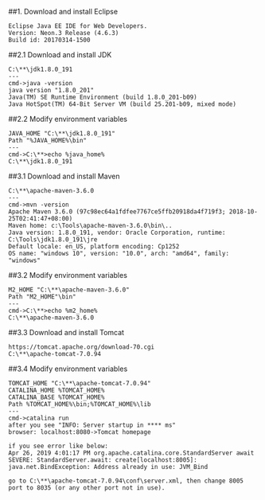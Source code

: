 ##1. Download and install Eclipse

    Eclipse Java EE IDE for Web Developers.
    Version: Neon.3 Release (4.6.3)
    Build id: 20170314-1500

##2.1 Download and install JDK

    C:\**\jdk1.8.0_191
    ---
    cmd->java -version
    java version "1.8.0_201"
    Java(TM) SE Runtime Environment (build 1.8.0_201-b09)
    Java HotSpot(TM) 64-Bit Server VM (build 25.201-b09, mixed mode)
    
##2.2 Modify environment variables  

    JAVA_HOME "C:\**\jdk1.8.0_191"
    Path "%JAVA_HOME%\bin"
    ---
    cmd->C:\**>echo %java_home%
    C:\**\jdk1.8.0_191
    
##3.1 Download and install Maven
    
    C:\**\apache-maven-3.6.0
    ---
    cmd->mvn -version
    Apache Maven 3.6.0 (97c98ec64a1fdfee7767ce5ffb20918da4f719f3; 2018-10-25T02:41:47+08:00)
    Maven home: c:\Tools\apache-maven-3.6.0\bin\..
    Java version: 1.8.0_191, vendor: Oracle Corporation, runtime: C:\Tools\jdk1.8.0_191\jre
    Default locale: en_US, platform encoding: Cp1252
    OS name: "windows 10", version: "10.0", arch: "amd64", family: "windows"
    
##3.2 Modify environment variables

    M2_HOME "C:\**\apache-maven-3.6.0"
    Path "M2_HOME"\bin"
    ---
    cmd->C:\**>echo %m2_home%
    C:\**\apache-maven-3.6.0
    
##3.3 Download and install Tomcat

    https://tomcat.apache.org/download-70.cgi
    C:\**\apache-tomcat-7.0.94
    
##3.4 Modify environment variables
    
    TOMCAT_HOME "C:\**\apache-tomcat-7.0.94"
    CATALINA_HOME %TOMCAT_HOME%
    CATALINA_BASE %TOMCAT_HOME%
    Path %TOMCAT_HOME%\bin;%TOMCAT_HOME%\lib
    ---
    cmd->catalina run
    after you see "INFO: Server startup in **** ms"
    browser: localhost:8080->Tomcat homepage
    
    if you see error like below:     
    Apr 26, 2019 4:01:17 PM org.apache.catalina.core.StandardServer await
    SEVERE: StandardServer.await: create[localhost:8005]:
    java.net.BindException: Address already in use: JVM_Bind

    go to C:\**\apache-tomcat-7.0.94\conf\server.xml, then change 8005 port to 8035 (or any other port not in use).
   
   
